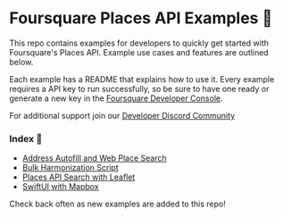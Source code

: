 # Foursquare Places API Examples :blue_book:

This repo contains examples for developers to quickly get started with Foursquare's Places API. Example use cases and features are outlined below. 

Each example has a README that explains how to use it. Every example requires a API key to run successfully, so be sure to have one ready or generate a new key in the [Foursquare Developer Console](https://foursquare.com/developers/home). 

For additional support join our [Developer Discord Community](https://discord.gg/foursquaredevs) 

### Index :open_file_folder:
 - [Address Autofill and Web Place Search](./places-api/javascript/places-api-js/)
 - [Bulk Harmonization Script](./places-api/python-scripts/bulk-places-match/)
 - [Places API Search with Leaflet](./places-api/javascript/places-api-leaflet-js/)
 - [SwiftUI with Mapbox](./places-api/ios/mapbox-swiftui/)



Check back often as new examples are added to this repo!
